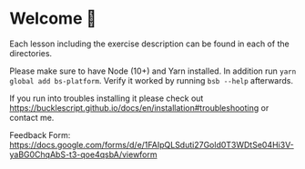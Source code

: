 # Welcome 👋

Each lesson including the exercise description can be found in each of the directories.

Please make sure to have Node (10+) and Yarn installed. In addition run `yarn global add bs-platform`. Verify it worked by running `bsb --help` afterwards.

If you run into troubles installing it please check out https://bucklescript.github.io/docs/en/installation#troubleshooting or contact me.

Feedback Form: https://docs.google.com/forms/d/e/1FAIpQLSduti27Gold0T3WDtSe04Hi3V-yaBG0ChqAbS-t3-qoe4qsbA/viewform


